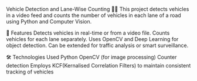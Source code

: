 Vehicle Detection and Lane-Wise Counting 🚗🚦
This project detects vehicles in a video feed and counts the number of vehicles in each lane of a road using Python and Computer Vision.

📌 Features
Detects vehicles in real-time or from a video file.
Counts vehicles for each lane separately.
Uses OpenCV and Deep Learning for object detection.
Can be extended for traffic analysis or smart surveillance.

🛠 Technologies Used
Python
OpenCV (for image processing)
Counter detection
Employs KCF(Kernalised Correlation Filters) to maintain consistent tracking of vehicles
